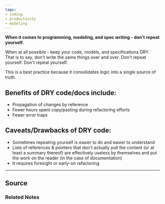 ```yaml
---
tags:
- coding
- productivity
- modeling
---
```

**When it comes to programming, modeling, and spec writing - don't repeat yourself.**

When at all possible - keep your code, models, and specifications DRY. That is to say, don't write the same things over and over. Don't repeat yourself. Don't repeat yourself.

This is a best practice because it consolidates logic into a single source of truth.

## Benefits of DRY code/docs include:

- Propagation of changes by reference
- Fewer hours spent copy/pasting during refactoring efforts
- Fewer error traps

## Caveats/Drawbacks of DRY code:

- Sometimes repeating yourself is easier to do and easier to understand
- Lists of references & pointers that don't actually pull the content (or at least a summary thereof) are effectively useless by themselves and put the work on the reader (in the case of documentation)
- It requires foresight or early-on refactoring

---

## Source


### Related Notes
